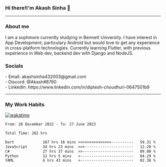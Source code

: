 <h3>Hi there!I'm Akash Sinha 👋</h3>

--- 

<h3>About me</h3>
I am a sophmore currently studying in Bennett University. I have interest in App Development, particulary Android but would love to get any experience in cross-platform technologies. Currently learning Flutter, with previous experience in Web dev, backend dev with Django and NodeJS.

<h3>Socials</h3>
 - Email: akashsinha432003@gmail.com<br>
 - Discord: @Akash#8760<br>
 - LinkedIn: https://www.linkedin.com/in/diptesh-choudhuri-0647501b9<br>


---

<h3>My Work Habits</h3>

[![wakatime](https://wakatime.com/badge/user/938b2951-49cf-4810-9b9e-c17cde3d3343.svg)](https://wakatime.com/@938b2951-49cf-4810-9b9e-c17cde3d3343)

<!--START_SECTION:waka-->

```txt
From: 26 December 2022 - To: 27 June 2023

Total Time: 282 hrs

Dart             167 hrs 16 mins >>>>>>>>>>>>>>>----------   59.31 %
JavaScript       34 hrs 23 mins  >>>----------------------   12.20 %
C#               27 hrs 37 mins  >>-----------------------   09.80 %
Python           12 hrs 5 mins   >------------------------   04.29 %
YAML             6 hrs 43 mins   >------------------------   02.38 %
```

<!--END_SECTION:waka-->

